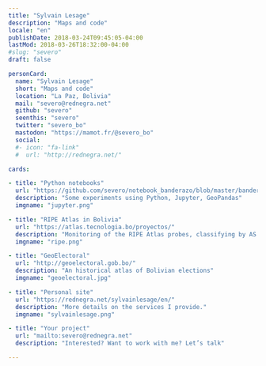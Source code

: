 ```yaml
---
title: "Sylvain Lesage"
description: "Maps and code"
locale: "en"
publishDate: 2018-03-24T09:45:05-04:00
lastMod: 2018-03-26T18:32:00-04:00
#slug: "severo"
draft: false

personCard:
  name: "Sylvain Lesage"
  short: "Maps and code"
  location: "La Paz, Bolivia"
  mail: "severo@rednegra.net"
  github: "severo"
  seenthis: "severo"
  twitter: "severo_bo"
  mastodon: "https://mamot.fr/@severo_bo"
  social:
  #- icon: "fa-link"
  #  url: "http://rednegra.net/"

cards:

- title: "Python notebooks"
  url: "https://github.com/severo/notebook_banderazo/blob/master/banderazo.ipynb"
  description: "Some experiments using Python, Jupyter, GeoPandas"
  imgname: "jupyter.png"

- title: "RIPE Atlas in Bolivia"
  url: "https://atlas.tecnologia.bo/proyectos/"
  description: "Monitoring of the RIPE Atlas probes, classifying by AS number"
  imgname: "ripe.png"

- title: "GeoElectoral"
  url: "http://geoelectoral.gob.bo/"
  description: "An historical atlas of Bolivian elections"
  imgname: "geoelectoral.jpg"

- title: "Personal site"
  url: "https://rednegra.net/sylvainlesage/en/"
  description: "More details on the services I provide."
  imgname: "sylvainlesage.png"

- title: "Your project"
  url: "mailto:severo@rednegra.net"
  description: "Interested? Want to work with me? Let’s talk"

---
```

